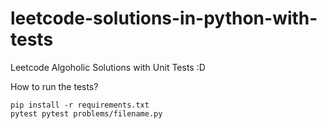 # leetcode-solutions-in-python-with-tests
Leetcode Algoholic Solutions with Unit Tests :D


How to run the tests?
```
pip install -r requirements.txt
pytest pytest problems/filename.py
```
